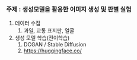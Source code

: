 ### 주제 : 생성모델을 활용한 이미지 생성 및 판별 실험

1. 데이터 수집
    1. 과일, 교통 표지판, 얼굴
2.  생성 모델 학습(전이학습)
    1. DCGAN / Stable Diffusion
    2. https://huggingface.co/
